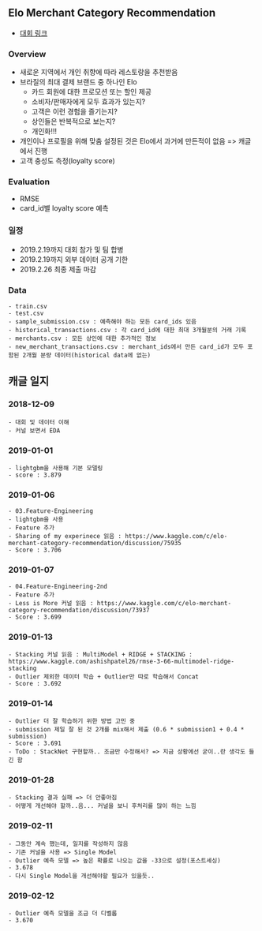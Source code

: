 ## Elo Merchant Category Recommendation
- [대회 링크](https://www.kaggle.com/c/elo-merchant-category-recommendation)

### Overview
- 새로운 지역에서 개인 취향에 따라 레스토랑을 추천받음
- 브라질의 최대 결제 브랜드 중 하나인 Elo
	- 카드 회원에 대한 프로모션 또는 할인 제공
	- 소비자/판매자에게 모두 효과가 있는지?
	- 고객은 이런 경험을 즐기는지?
	- 상인들은 반복적으로 보는지?
	- 개인화!!!
- 개인이나 프로필을 위해 맞춤 설정된 것은 Elo에서 과거에 만든적이 없음 => 캐글에서 진행
- 고객 충성도 측정(loyalty score)

### Evaluation
- RMSE
- card_id별 loyalty score 예측

### 일정
- 2019.2.19까지 대회 참가 및 팀 합병
- 2019.2.19까지 외부 데이터 공개 기한
- 2019.2.26 최종 제출 마감

### Data
```
- train.csv 
- test.csv 
- sample_submission.csv : 예측해야 하는 모든 card_ids 있음
- historical_transactions.csv : 각 card_id에 대한 최대 3개월분의 거래 기록
- merchants.csv : 모든 상인에 대한 추가적인 정보
- new_merchant_transactions.csv : merchant_ids에서 만든 card_id가 모두 포함된 2개월 분량 데이터(historical data에 없는)
```


## 캐글 일지
### 2018-12-09 
```
- 대회 및 데이터 이해
- 커널 보면서 EDA
```

### 2019-01-01 
```
- lightgbm을 사용해 기본 모델링
- score : 3.879
```

### 2019-01-06
```
- 03.Feature-Engineering
- lightgbm을 사용
- Feature 추가
- Sharing of my experinece 읽음 : https://www.kaggle.com/c/elo-merchant-category-recommendation/discussion/75935 
- Score : 3.706
```

### 2019-01-07
```
- 04.Feature-Engineering-2nd
- Feature 추가
- Less is More 커널 읽음 : https://www.kaggle.com/c/elo-merchant-category-recommendation/discussion/73937
- Score : 3.699
```

### 2019-01-13
```
- Stacking 커널 읽음 : MultiModel + RIDGE + STACKING : https://www.kaggle.com/ashishpatel26/rmse-3-66-multimodel-ridge-stacking
- Outlier 제외한 데이터 학습 + Outlier만 따로 학습해서 Concat
- Score : 3.692
```

### 2019-01-14
```
- Outlier 더 잘 학습하기 위한 방법 고민 중
- submission 제일 잘 된 것 2개를 mix해서 제출 (0.6 * submission1 + 0.4 * submission)
- Score : 3.691
- ToDo : StackNet 구현할까.. 조금만 수정해서? => 지금 상황에선 굳이..란 생각도 들긴 함
```
### 2019-01-28
```
- Stacking 결과 실패 => 더 안좋아짐
- 어떻게 개선해야 할까..음... 커널을 보니 후처리를 많이 하는 느낌
```

### 2019-02-11
```
- 그동안 계속 했는데, 일지를 작성하지 않음
- 기존 커널을 사용 => Single Model
- Outlier 예측 모델 => 높은 확률로 나오는 값을 -33으로 설정(포스트세싱)
- 3.678
- 다시 Single Model을 개선해야할 필요가 있을듯.. 
```

### 2019-02-12
```
- Outlier 예측 모델을 조금 더 디벨롭
- 3.670
```

